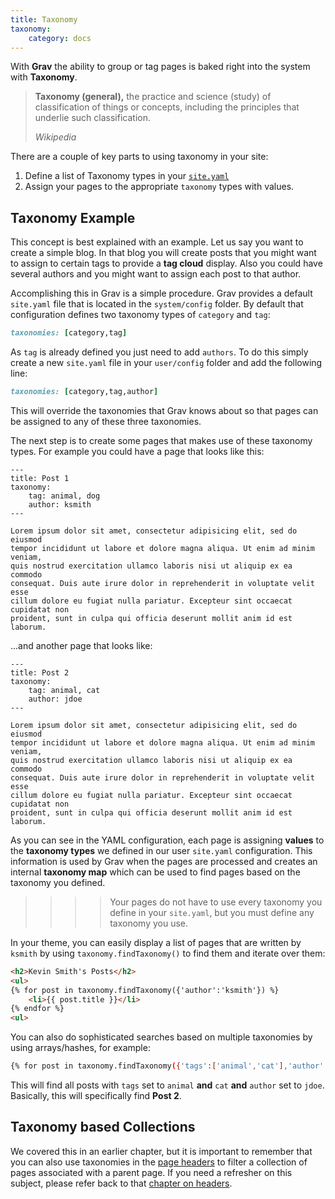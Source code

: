 ```yaml
---
title: Taxonomy
taxonomy:
    category: docs
---
```


With **Grav** the ability to group or tag pages is baked right into the system with **Taxonomy**.

> **Taxonomy (general),** the practice and science (study) of classification of things or concepts, including the principles that underlie such classification.
>
> <cite>Wikipedia</cite>

There are a couple of key parts to using taxonomy in your site:

1. Define a list of Taxonomy types in your [`site.yaml`][siteyaml]
2. Assign your pages to the appropriate `taxonomy` types with values.

## Taxonomy Example

This concept is best explained with an example.  Let us say you want to create a simple blog.  In that blog you will create posts that you might want to assign to certain tags to provide a **tag cloud** display.  Also you could have several authors and you might want to assign each post to that author.

Accomplishing this in Grav is a simple procedure.  Grav provides a default `site.yaml` file that is located in the `system/config` folder.  By default that configuration defines two taxonomy types of `category` and `tag`:

```ruby
taxonomies: [category,tag]
```

As `tag` is already defined you just need to add `authors`.  To do this simply create a new `site.yaml` file in your `user/config` folder and add the following line:

```ruby
taxonomies: [category,tag,author]
```

This will override the taxonomies that Grav knows about so that pages can be assigned to any of these three taxonomies.

The next step is to create some pages that makes use of these taxonomy types.  For example you could have a page that looks like this:

	---
	title: Post 1
	taxonomy:
	    tag: animal, dog
	    author: ksmith
	---

	Lorem ipsum dolor sit amet, consectetur adipisicing elit, sed do eiusmod
	tempor incididunt ut labore et dolore magna aliqua. Ut enim ad minim veniam,
	quis nostrud exercitation ullamco laboris nisi ut aliquip ex ea commodo
	consequat. Duis aute irure dolor in reprehenderit in voluptate velit esse
	cillum dolore eu fugiat nulla pariatur. Excepteur sint occaecat cupidatat non
	proident, sunt in culpa qui officia deserunt mollit anim id est laborum.


...and another page that looks like:

	---
	title: Post 2
	taxonomy:
	    tag: animal, cat
	    author: jdoe
	---

	Lorem ipsum dolor sit amet, consectetur adipisicing elit, sed do eiusmod
	tempor incididunt ut labore et dolore magna aliqua. Ut enim ad minim veniam,
	quis nostrud exercitation ullamco laboris nisi ut aliquip ex ea commodo
	consequat. Duis aute irure dolor in reprehenderit in voluptate velit esse
	cillum dolore eu fugiat nulla pariatur. Excepteur sint occaecat cupidatat non
	proident, sunt in culpa qui officia deserunt mollit anim id est laborum.


As you can see in the YAML configuration, each page is assigning **values** to the **taxonomy types** we defined in our user `site.yaml` configuration. This information is used by Grav when the pages are processed and creates an internal **taxonomy map** which can be used to find pages based on the taxonomy you defined.

>>>> Your pages do not have to use every taxonomy you define in your `site.yaml`, but you must define any taxonomy you use.

In your theme, you can easily display a list of pages that are written by `ksmith` by using `taxonomy.findTaxonomy()` to find them and iterate over them:

```html
<h2>Kevin Smith's Posts</h2>
<ul>
{% for post in taxonomy.findTaxonomy({'author':'ksmith'}) %}
	<li>{{ post.title }}</li>
{% endfor %}
<ul>
```

You can also do sophisticated searches based on multiple taxonomies by using arrays/hashes, for example:

```bash
{% for post in taxonomy.findTaxonomy({'tags':['animal','cat'],'author':'jdoe'}) %}
```

This will find all posts with `tags` set to `animal` **and** `cat` **and** `author` set to `jdoe`.  Basically, this will specifically find **Post 2**.

## Taxonomy based Collections

We covered this in an earlier chapter, but it is important to remember that you can also use taxonomies in the [page headers][headers] to filter a collection of pages associated with a parent page.  If you need a refresher on this subject, please refer back to that [chapter on headers][headers].

[siteyaml]: ../basics/grav-configuration
[headers]: headers
